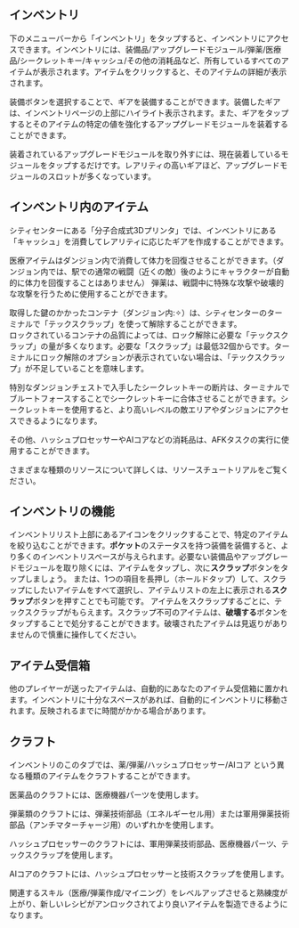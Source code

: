 ## インベントリ

下のメニューバーから「インベントリ」をタップすると、インベントリにアクセスできます。インベントリには、装備品/アップグレードモジュール/弾薬/医療品/シークレットキー/キャッシュ/その他の消耗品など、所有しているすべてのアイテムが表示されます。アイテムをクリックすると、そのアイテムの詳細が表示されます。

装備ボタンを選択することで、ギアを装備することができます。装備したギアは、インベントリページの上部にハイライト表示されます。また、ギアをタップするとそのアイテムの特定の値を強化するアップグレードモジュールを装着することができます。

装着されているアップグレードモジュールを取り外すには、現在装着しているモジュールをタップするだけです。レアリティの高いギアほど、アップグレードモジュールのスロットが多くなっています。


## インベントリ内のアイテム

シティセンターにある「分子合成式3Dプリンタ」では、インベントリにある「キャッシュ」を消費してレアリティに応じたギアを作成することができます。  

医療アイテムはダンジョン内で消費して体力を回復させることができます。（ダンジョン内では、駅での通常の戦闘（近くの敵）後のようにキャラクターが自動的に体力を回復することはありません）
弾薬は、戦闘中に特殊な攻撃や破壊的な攻撃を行うために使用することができます。

取得した鍵のかかったコンテナ（ダンジョン内:✧）は、シティセンターのターミナルで「テックスクラップ」を使って解除することができます。  
ロックされているコンテナの品質によっては、ロック解除に必要な「テックスクラップ」の量が多くなります。必要な「スクラップ」は最低32個からです。ターミナルにロック解除のオプションが表示されていない場合は、「テックスクラップ」が不足していることを意味します。

特別なダンジョンチェストで入手したシークレットキーの断片は、ターミナルでブルートフォースすることでシークレットキーに合体させることができます。シークレットキーを使用すると、より高いレベルの敵エリアやダンジョンにアクセスできるようになります。 

その他、ハッシュプロセッサーやAIコアなどの消耗品は、AFKタスクの実行に使用することができます。

さまざまな種類のリソースについて詳しくは、リソースチュートリアルをご覧ください。

## インベントリの機能

インベントリリスト上部にあるアイコンをクリックすることで、特定のアイテムを絞り込むことができます。**ポケット**のステータスを持つ装備を装備すると、より多くのインベントリスペースが与えられます。必要ない装備品やアップグレードモジュールを取り除くには、アイテムをタップし、次に**スクラップ**ボタンをタップしましょう。 または、1つの項目を長押し（ホールドタップ）して、スクラップにしたいアイテムをすべて選択し、アイテムリストの左上に表示される**スクラップ**ボタンを押すことでも可能です。 アイテムをスクラップするごとに、テックスクラップがもらえます。スクラップ不可のアイテムは、**破壊する**ボタンをタップすることで処分することができます。破壊されたアイテムは見返りがありませんので慎重に操作してください。 

## アイテム受信箱

他のプレイヤーが送ったアイテムは、自動的にあなたのアイテム受信箱に置かれます。インベントリに十分なスペースがあれば、自動的にインベントリに移動されます。反映されるまでに時間がかかる場合があります。

## クラフト

インベントリのこのタブでは、薬/弾薬/ハッシュプロセッサー/AIコア という異なる種類のアイテムをクラフトすることができます。  

医薬品のクラフトには、医療機器パーツを使用します。 

弾薬類のクラフトには、弾薬技術部品（エネルギーセル用）または軍用弾薬技術部品（アンチマターチャージ用）のいずれかを使用します。

ハッシュプロセッサーのクラフトには、軍用弾薬技術部品、医療機器パーツ、テックスクラップを使用します。  

AIコアのクラフトには、ハッシュプロセッサーと技術スクラップを使用します。  

関連するスキル（医療/弾薬作成/マイニング）をレベルアップさせると熟練度が上がり、新しいレシピがアンロックされてより良いアイテムを製造できるようになります。
